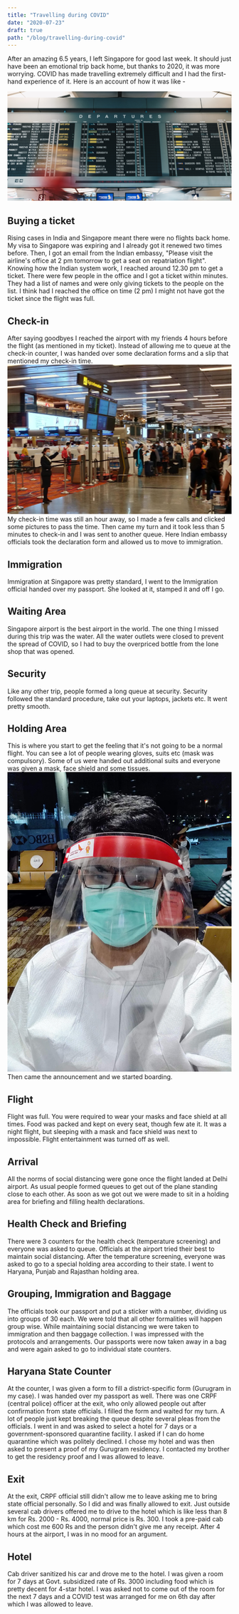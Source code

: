 ```yaml
---
title: "Travelling during COVID"
date: "2020-07-23"
draft: true
path: "/blog/travelling-during-covid"
---
```


After an amazing 6.5 years, I left Singapore for good last week. It should just have been an emotional trip back home, but thanks to 2020, it was more worrying. COVID has made travelling extremely difficult and I had the first-hand experience of it. Here is an account of how it was like -

![changi](../images/changi.png)

## Buying a ticket
Rising cases in India and Singapore meant there were no flights back home. My visa to Singapore was expiring and I already got it renewed two times before. Then, I got an email from the Indian embassy, "Please visit the airline's office at 2 pm tomorrow to get a seat on repatriation flight". Knowing how the Indian system work, I reached around 12.30 pm to get a ticket. There were few people in the office and I got a ticket within minutes. They had a list of names and were only giving tickets to the people on the list.  I think had I reached the office on time (2 pm) I might not have got the ticket since the flight was full.

## Check-in
After saying goodbyes I reached the airport with my friends 4 hours before the flight (as mentioned in my ticket). Instead of allowing me to queue at the check-in counter, I was handed over some declaration forms and a slip that mentioned my check-in time.
![checkin](../images/checkin.png)
My check-in time was still an hour away, so I made a few calls and clicked some pictures to pass the time. Then came my turn and it took less than 5 minutes to check-in and I was sent to another queue. Here Indian embassy officials took the declaration form and allowed us to move to immigration.

## Immigration
Immigration at Singapore was pretty standard, I went to the Immigration official handed over my passport. She looked at it, stamped it and off I go.

## Waiting Area
Singapore airport is the best airport in the world. The one thing I missed during this trip was the water. All the water outlets were closed to prevent the spread of COVID, so I had to buy the overpriced bottle from the lone shop that was opened.

## Security
Like any other trip, people formed a long queue at security.  Security followed the standard procedure, take out your laptops, jackets etc. It went pretty smooth.

## Holding Area
This is where you start to get the feeling that it's not going to be a normal flight. You can see a lot of people wearing gloves, suits etc (mask was compulsory). Some of us were handed out additional suits and everyone was given a mask, face shield and some tissues.
![mask](../images/mask.jpg)
Then came the announcement and we started boarding.

## Flight
Flight was full. You were required to wear your masks and face shield at all times. Food was packed and kept on every seat, though few ate it. It was a night flight, but sleeping with a mask and face shield was next to impossible. Flight entertainment was turned off as well.

## Arrival
All the norms of social distancing were gone once the flight landed at Delhi airport. As usual people formed queues to get out of the plane standing close to each other. As soon as we got out we were made to sit in a holding area for briefing and filling health declarations.

## Health Check and Briefing
There were 3 counters for the health check (temperature screening) and everyone was asked to queue. Officials at the airport tried their best to maintain social distancing. After the temperature screening, everyone was asked to go to a special holding area according to their state. I went to Haryana, Punjab and Rajasthan holding area.

## Grouping, Immigration and Baggage
The officials took our passport and put a sticker with a number, dividing us into groups of 30 each. We were told that all other formalities will happen group wise. While maintaining social distancing we were taken to immigration and then baggage collection. I was impressed with the protocols and arrangements. Our passports were now taken away in a bag and were again asked to go to individual state counters.

## Haryana State Counter
At the counter, I was given a form to fill a district-specific form (Gurugram in my case). I was handed over my passport as well. There was one CRPF (central police) officer at the exit, who only allowed people out after confirmation from state officials. I filled the form and waited for my turn. A lot of people just kept breaking the queue despite several pleas from the officials. I went in and was asked to select a hotel for 7 days or a government-sponsored quarantine facility. I asked if I can do home quarantine which was politely declined. I chose my hotel and was then asked to present a proof of my Gurugram residency. I contacted my brother to get the residency proof and I was allowed to leave.

## Exit
At the exit, CRPF official still didn't allow me to leave asking me to bring state official personally. So I did and was finally allowed to exit. Just outside several cab drivers offered me to drive to the hotel which is like less than 8 km for Rs. 2000 - Rs. 4000, normal price is Rs. 300. I took a pre-paid cab which cost me 600 Rs and the person didn't give me any receipt. After 4 hours at the airport, I was in no mood for an argument.

## Hotel
Cab driver sanitized his car and drove me to the hotel. I was given a room for 7 days at Govt. subsidized rate of Rs. 3000 including food which is pretty decent for 4-star hotel. I was asked not to come out of the room for the next 7 days and a COVID test was arranged for me on 6th day after which I was allowed to leave.
